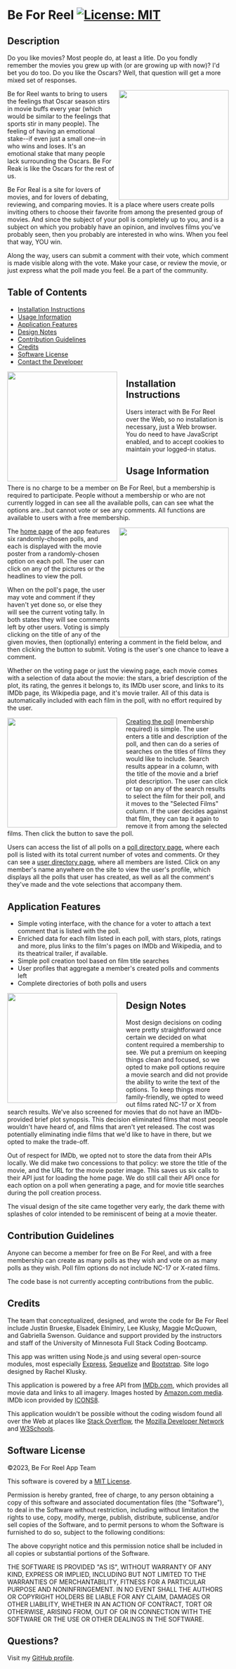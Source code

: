 # Be For Reel [![License: MIT](https://img.shields.io/badge/License-MIT-yellow.svg)](https://opensource.org/licenses/MIT)

## Description

Do you like movies? Most people do, at least a litle. Do you fondly remember the movies you grew up with (or are growing up with now)? I'd bet you do too. Do you like the Oscars? Well, that question will get a more mixed set of responses.

<img src="public/images/b4r-screenshot-1.png" width="250" style="float: right; margin-left: 10px;" />
Be for Reel wants to bring to users the feelings that Oscar season stirs in movie buffs every year (which would be similar to the feelings that sports stir in many people). The feeling of having an emotional stake--if even just a small one--in who wins and loses. It's an emotional stake that many people lack surrounding the Oscars. Be For Reak is like the  Oscars for the rest of us.

Be For Real is a site for lovers of movies, and for lovers of debating, reviewing, and comparing movies. It is a place where users create polls inviting others to choose their favorite from among the presented group of movies. And since the subject of your poll is completely up to you, and is a subject on which you probably have an opinion, and involves films you've probably seen, then you probably are interested in who wins. When you feel that way, YOU win.

Along the way, users can submit a comment with their vote, which comment is made visible along with the vote. Make your case, or review the movie, or just express what the poll made you feel. Be a part of the community.


## Table of Contents


* [Installation Instructions](#installation-instructions)
* [Usage Information](#usage-information)
* [Application Features](#application-features)
* [Design Notes](#design-notes)
* [Contribution Guidelines](#contribution-guidelines)
* [Credits](#credits)
* [Software License](#software-license)
* [Contact the Developer](#contact-the-developer)

<img src="public/images/b4r-screenshot-2.png" width="250" style="float: left; margin-right: 20px;" />

## Installation Instructions

Users interact with Be For Reel over the Web, so no installation is necessary, just a Web browser. You do need to have JavaScript enabled, and to accept cookies to maintain your logged-in status.


## Usage Information

There is no charge to be a member on Be For Reel, but a membership is required to participate. People without a membership or who are not currently logged in can see all the available polls, can can see what the options are...but cannot vote or see any comments. All functions are available to users with a free membership.

<img src="public/images/b4r-screenshot-3.png" width="250" style="float: right; margin-left: 20px;" />

The [home page](https://be-for-reel-app.heroku.com) of the app features six randomly-chosen polls, and each is displayed with the movie poster from a randomly-chosen option on each poll. The user can click on any of the pictures or the headlines to view the poll.

When on the poll's page, the user may vote and comment if they haven't yet done so, or else they will see the current voting tally. In both states they will see comments left by other users. Voting is simply clicking on the title of any of the given movies, then (optionally) entering a comment in the field below, and then clicking the button to submit. Voting is the user's one chance to leave a comment.

Whether on the voting page or just the viewing page, each movie comes with a selection of data about the movie: the stars, a brief description of the plot, its rating, the genres it belongs to, its IMDb user score, and links to its IMDb page, its Wikipedia page, and it's movie trailer. All of this data is automatically included with each film in the poll, with no effort required by the user.

<img src="public/images/b4r-screenshot-4.png" width="250" style="float: left; margin-right: 20px;" />

[Creating the poll](https://be-for-real-app.heroku.com/polls/create) (membership required) is simple. The user enters a title and description of the poll, and then can do a series of searches on the titles of films they would like to include. Search results appear in a column, with the title of the movie and a brief plot description. The user can click or tap on any of the search results to select the film for their poll, and it moves to the "Selected Films" column. If the user decides against that film, they can tap it again to remove it from among the selected films. Then click the button to save the poll.

Users can access the list of all polls on a [poll directory page](https://be-for-real-app.heroku.com/polls), where each poll is listed with its total current number of votes and comments. Or they can see a [user directory page](https://be-for-real-app.heroku.com/users), where all members are listed. Click on any member's name anywhere on the site to view the user's profile, which displays all the polls that user has created, as well as all the comment's they've made and the vote selections that accompany them.


## Application Features

* Simple voting interface, with the chance for a voter to attach a text comment that is listed with the poll.
* Enriched data for each film listed in each poll, with stars, plots, ratings and more, plus links to the film's pages on IMDb and Wikipedia, and to its theatrical trailer, if available.
* Simple poll creation tool based on film title searches
* User profiles that aggregate a member's created polls and comments left
* Complete directories of both polls and users

<img src="public/images/b4r-screenshot-5.png" width="250" style="float: left; margin-right: 20px;" />

## Design Notes


Most design decisions on coding were pretty straightforward once certain we decided on what content required a membership to see. We put a premium on keeping things clean and focused, so we opted to make poll options require a movie search and did not provide the ability to write the text of the options. To keep things more family-friendly, we opted to weed out films rated NC-17 or X from search results. We've also screened for movies that do not have an IMDb-provided brief plot synopsis. This decision eliminated films that most people wouldn't have heard of, and films that aren't yet released. The cost was potentially eliminating indie films that we'd like to have in there, but we opted to make the trade-off.

Out of respect for IMDb, we opted not to store the data from their APIs locally. We did make two concessions to that policy: we store the title of the movie, and the URL for the movie poster image. This saves us six calls to their API just for loading the home page. We do still call their API once for each option on a poll when generating a page, and for movie title searches during the poll creation process.

The visual design of the site came together very early, the dark theme with splashes of color intended to be reminiscent of being at a movie theater.


## Contribution Guidelines

Anyone can become a member for free on Be For Reel, and with a free membership can create as many polls as they wish and vote on as many polls as they wish. Poll film options do not include NC-17 or X-rated films.

The code base is not currently accepting contributions from the public.


## Credits

The team that conceptualized, designed, and wrote the code for Be For Reel include Justin Brueske, Elsadek Elnimiry, Lee Klusky, Maggie McQuown, and Gabriella Swenson. Guidance and support provided by the instructors and staff of the University of Minnesota Full Stack Coding Bootcamp.

This app was written using Node.js and using several open-source modules, most especially [Express](https://expressjs.com), [Sequelize](https://sequelize.org) and [Bootstrap](https://getbootstrap.com). Site logo designed by Rachel Klusky.

This application is powered by a free API from [IMDb.com](https://www.imdb.com), which provides all movie data and links to all imagery. Images hosted by [Amazon.com media](https://www.amazon.com). IMDb icon provided by [ICONS8](https://www.icons8.com).

This application wouldn't be possible without the coding wisdom found all over the Web at places like [Stack Overflow](https://www.stackoverflow.com), the [Mozilla Developer Network](https://developer.mozilla.org) and [W3Schools](https://w3schools.com).


## Software License

©2023, Be For Reel App Team

This software is covered by a [MIT License](https://opensource.org/licenses/MIT).

Permission is hereby granted, free of charge, to any person obtaining a copy of this software and associated documentation files (the "Software"), to deal in the Software without restriction, including without limitation the rights to use, copy, modify, merge, publish, distribute, sublicense, and/or sell copies of the Software, and to permit persons to whom the Software is furnished to do so, subject to the following conditions:

The above copyright notice and this permission notice shall be included in all copies or substantial portions of the Software.

THE SOFTWARE IS PROVIDED "AS IS", WITHOUT WARRANTY OF ANY KIND, EXPRESS OR IMPLIED, INCLUDING BUT NOT LIMITED TO THE WARRANTIES OF MERCHANTABILITY, FITNESS FOR A PARTICULAR PURPOSE AND NONINFRINGEMENT. IN NO EVENT SHALL THE AUTHORS OR COPYRIGHT HOLDERS BE LIABLE FOR ANY CLAIM, DAMAGES OR OTHER LIABILITY, WHETHER IN AN ACTION OF CONTRACT, TORT OR OTHERWISE, ARISING FROM, OUT OF OR IN CONNECTION WITH THE SOFTWARE OR THE USE OR OTHER DEALINGS IN THE SOFTWARE.

## Questions?

Visit my [GitHub profile](https://www.github.com/lkalliance).